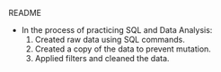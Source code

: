 README

- In the process of practicing SQL and Data Analysis:
  1. Created raw data using SQL commands.
  2. Created a copy of the data to prevent mutation.
  3. Applied filters and cleaned the data.
